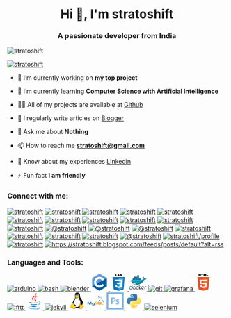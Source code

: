 <h1 align="center">Hi 👋, I'm stratoshift</h1>
<h3 align="center">A passionate developer from India</h3>

<p align="left"> <img src="https://komarev.com/ghpvc/?username=stratoshift&label=Profile%20views&color=0e75b6&style=flat" alt="stratoshift" /> </p>

<p align="left"> <a href="https://twitter.com/stratoshift" target="blank"><img src="https://img.shields.io/twitter/follow/stratoshift?logo=twitter&style=for-the-badge" alt="stratoshift" /></a> </p>

- 🔭 I’m currently working on **my top project**

- 🌱 I’m currently learning **Computer Science with Artificial Intelligence**

- 👨‍💻 All of my projects are available at [Github](https://github.com/stratoshift?tab=repositories)

- 📝 I regularly write articles on [Blogger](https://stratoshift.blogspot.com)

- 💬 Ask me about **Nothing**

- 📫 How to reach me **stratoshift@gmail.com**

- 📄 Know about my experiences [Linkedin](https://linkedin.com/in/stratoshift/)

- ⚡ Fun fact **I am friendly**

<h3 align="left">Connect with me:</h3>
<p align="left">
<a href="https://codepen.io/stratoshift" target="blank"><img align="center" src="https://raw.githubusercontent.com/rahuldkjain/github-profile-readme-generator/master/src/images/icons/Social/codepen.svg" alt="stratoshift" height="30" width="40" /></a>
<a href="https://dev.to/stratoshift" target="blank"><img align="center" src="https://raw.githubusercontent.com/rahuldkjain/github-profile-readme-generator/master/src/images/icons/Social/devto.svg" alt="stratoshift" height="30" width="40" /></a>
<a href="https://twitter.com/stratoshift" target="blank"><img align="center" src="https://raw.githubusercontent.com/rahuldkjain/github-profile-readme-generator/master/src/images/icons/Social/twitter.svg" alt="stratoshift" height="30" width="40" /></a>
<a href="https://linkedin.com/in/stratoshift" target="blank"><img align="center" src="https://raw.githubusercontent.com/rahuldkjain/github-profile-readme-generator/master/src/images/icons/Social/linked-in-alt.svg" alt="stratoshift" height="30" width="40" /></a>
<a href="https://stackoverflow.com/users/stratoshift" target="blank"><img align="center" src="https://raw.githubusercontent.com/rahuldkjain/github-profile-readme-generator/master/src/images/icons/Social/stack-overflow.svg" alt="stratoshift" height="30" width="40" /></a>
<a href="https://codesandbox.com/stratoshift" target="blank"><img align="center" src="https://raw.githubusercontent.com/rahuldkjain/github-profile-readme-generator/master/src/images/icons/Social/codesandbox.svg" alt="stratoshift" height="30" width="40" /></a>
<a href="https://kaggle.com/stratoshift" target="blank"><img align="center" src="https://raw.githubusercontent.com/rahuldkjain/github-profile-readme-generator/master/src/images/icons/Social/kaggle.svg" alt="stratoshift" height="30" width="40" /></a>
<a href="https://fb.com/stratoshift" target="blank"><img align="center" src="https://raw.githubusercontent.com/rahuldkjain/github-profile-readme-generator/master/src/images/icons/Social/facebook.svg" alt="stratoshift" height="30" width="40" /></a>
<a href="https://instagram.com/stratoshift" target="blank"><img align="center" src="https://raw.githubusercontent.com/rahuldkjain/github-profile-readme-generator/master/src/images/icons/Social/instagram.svg" alt="stratoshift" height="30" width="40" /></a>
<a href="https://dribbble.com/stratoshift" target="blank"><img align="center" src="https://raw.githubusercontent.com/rahuldkjain/github-profile-readme-generator/master/src/images/icons/Social/dribbble.svg" alt="stratoshift" height="30" width="40" /></a>
<a href="https://www.behance.net/stratoshift" target="blank"><img align="center" src="https://raw.githubusercontent.com/rahuldkjain/github-profile-readme-generator/master/src/images/icons/Social/behance.svg" alt="stratoshift" height="30" width="40" /></a>
<a href="https://hashnode.com/@stratoshift" target="blank"><img align="center" src="https://raw.githubusercontent.com/rahuldkjain/github-profile-readme-generator/master/src/images/icons/Social/hashnode.svg" alt="@stratoshift" height="30" width="40" /></a>
<a href="https://medium.com/@stratoshift" target="blank"><img align="center" src="https://raw.githubusercontent.com/rahuldkjain/github-profile-readme-generator/master/src/images/icons/Social/medium.svg" alt="@stratoshift" height="30" width="40" /></a>
<a href="https://www.youtube.com/c/@stratoshift" target="blank"><img align="center" src="https://raw.githubusercontent.com/rahuldkjain/github-profile-readme-generator/master/src/images/icons/Social/youtube.svg" alt="@stratoshift" height="30" width="40" /></a>
<a href="https://www.codechef.com/users/stratoshift" target="blank"><img align="center" src="https://cdn.jsdelivr.net/npm/simple-icons@3.1.0/icons/codechef.svg" alt="stratoshift" height="30" width="40" /></a>
<a href="https://www.hackerrank.com/stratoshift" target="blank"><img align="center" src="https://raw.githubusercontent.com/rahuldkjain/github-profile-readme-generator/master/src/images/icons/Social/hackerrank.svg" alt="stratoshift" height="30" width="40" /></a>
<a href="https://codeforces.com/profile/stratoshift" target="blank"><img align="center" src="https://raw.githubusercontent.com/rahuldkjain/github-profile-readme-generator/master/src/images/icons/Social/codeforces.svg" alt="stratoshift" height="30" width="40" /></a>
<a href="https://www.leetcode.com/stratoshift" target="blank"><img align="center" src="https://raw.githubusercontent.com/rahuldkjain/github-profile-readme-generator/master/src/images/icons/Social/leet-code.svg" alt="stratoshift" height="30" width="40" /></a>
<a href="https://www.hackerearth.com/@stratoshift" target="blank"><img align="center" src="https://raw.githubusercontent.com/rahuldkjain/github-profile-readme-generator/master/src/images/icons/Social/hackerearth.svg" alt="@stratoshift" height="30" width="40" /></a>
<a href="https://auth.geeksforgeeks.org/user/stratoshift/profile" target="blank"><img align="center" src="https://raw.githubusercontent.com/rahuldkjain/github-profile-readme-generator/master/src/images/icons/Social/geeks-for-geeks.svg" alt="stratoshift/profile" height="30" width="40" /></a>
<a href="https://www.topcoder.com/members/stratoshift" target="blank"><img align="center" src="https://raw.githubusercontent.com/rahuldkjain/github-profile-readme-generator/master/src/images/icons/Social/topcoder.svg" alt="stratoshift" height="30" width="40" /></a>
<a href="/https://stratoshift.blogspot.com/feeds/posts/default?alt=rss" target="blank"><img align="center" src="https://raw.githubusercontent.com/rahuldkjain/github-profile-readme-generator/master/src/images/icons/Social/rss.svg" alt="https://stratoshift.blogspot.com/feeds/posts/default?alt=rss" height="30" width="40" /></a>
</p>

<h3 align="left">Languages and Tools:</h3>
<p align="left"> <a href="https://www.arduino.cc/" target="_blank" rel="noreferrer"> <img src="https://cdn.worldvectorlogo.com/logos/arduino-1.svg" alt="arduino" width="40" height="40"/> </a> <a href="https://www.gnu.org/software/bash/" target="_blank" rel="noreferrer"> <img src="https://www.vectorlogo.zone/logos/gnu_bash/gnu_bash-icon.svg" alt="bash" width="40" height="40"/> </a> <a href="https://www.blender.org/" target="_blank" rel="noreferrer"> <img src="https://download.blender.org/branding/community/blender_community_badge_white.svg" alt="blender" width="40" height="40"/> </a> <a href="https://www.cprogramming.com/" target="_blank" rel="noreferrer"> <img src="https://raw.githubusercontent.com/devicons/devicon/master/icons/c/c-original.svg" alt="c" width="40" height="40"/> </a> <a href="https://www.w3schools.com/css/" target="_blank" rel="noreferrer"> <img src="https://raw.githubusercontent.com/devicons/devicon/master/icons/css3/css3-original-wordmark.svg" alt="css3" width="40" height="40"/> </a> <a href="https://www.docker.com/" target="_blank" rel="noreferrer"> <img src="https://raw.githubusercontent.com/devicons/devicon/master/icons/docker/docker-original-wordmark.svg" alt="docker" width="40" height="40"/> </a> <a href="https://git-scm.com/" target="_blank" rel="noreferrer"> <img src="https://www.vectorlogo.zone/logos/git-scm/git-scm-icon.svg" alt="git" width="40" height="40"/> </a> <a href="https://grafana.com" target="_blank" rel="noreferrer"> <img src="https://www.vectorlogo.zone/logos/grafana/grafana-icon.svg" alt="grafana" width="40" height="40"/> </a> <a href="https://www.w3.org/html/" target="_blank" rel="noreferrer"> <img src="https://raw.githubusercontent.com/devicons/devicon/master/icons/html5/html5-original-wordmark.svg" alt="html5" width="40" height="40"/> </a> <a href="https://ifttt.com/" target="_blank" rel="noreferrer"> <img src="https://www.vectorlogo.zone/logos/ifttt/ifttt-ar21.svg" alt="ifttt" width="40" height="40"/> </a> <a href="https://www.java.com" target="_blank" rel="noreferrer"> <img src="https://raw.githubusercontent.com/devicons/devicon/master/icons/java/java-original.svg" alt="java" width="40" height="40"/> </a> <a href="https://jekyllrb.com/" target="_blank" rel="noreferrer"> <img src="https://www.vectorlogo.zone/logos/jekyllrb/jekyllrb-icon.svg" alt="jekyll" width="40" height="40"/> </a> <a href="https://www.linux.org/" target="_blank" rel="noreferrer"> <img src="https://raw.githubusercontent.com/devicons/devicon/master/icons/linux/linux-original.svg" alt="linux" width="40" height="40"/> </a> <a href="https://www.mysql.com/" target="_blank" rel="noreferrer"> <img src="https://raw.githubusercontent.com/devicons/devicon/master/icons/mysql/mysql-original-wordmark.svg" alt="mysql" width="40" height="40"/> </a> <a href="https://www.photoshop.com/en" target="_blank" rel="noreferrer"> <img src="https://raw.githubusercontent.com/devicons/devicon/master/icons/photoshop/photoshop-line.svg" alt="photoshop" width="40" height="40"/> </a> <a href="https://www.python.org" target="_blank" rel="noreferrer"> <img src="https://raw.githubusercontent.com/devicons/devicon/master/icons/python/python-original.svg" alt="python" width="40" height="40"/> </a> <a href="https://www.selenium.dev" target="_blank" rel="noreferrer"> <img src="https://raw.githubusercontent.com/detain/svg-logos/780f25886640cef088af994181646db2f6b1a3f8/svg/selenium-logo.svg" alt="selenium" width="40" height="40"/> </a> </p>
